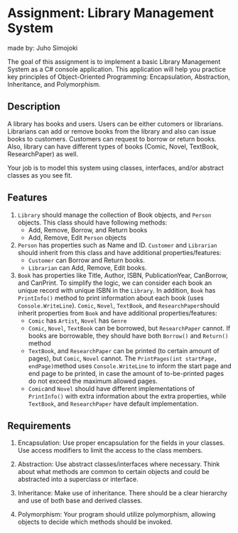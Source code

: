 # Assignment: Library Management System
made by: Juho Simojoki

The goal of this assignment is to implement a basic Library Management System as a C# console application. This application will help you practice key principles of Object-Oriented Programming: Encapsulation, Abstraction, Inheritance, and Polymorphism.

## Description

A library has books and users. Users can be either cutomers or librarians. Librarians can add or remove books from the library and also can issue books to customers. Customers can request to borrow or return books. Also, library can have different types of books (Comic, Novel, TextBook, ResearchPaper) as well.

Your job is to model this system using classes, interfaces, and/or abstract classes as you see fit.

## Features

1. `Library` should manage the collection of Book objects, and `Person` objects. This class should have following methods:
   - Add, Remove, Borrow, and Return books
   - Add, Remove, Edit `Person` objects
2. `Person` has properties such as Name and ID. `Customer` and `Librarian` should inherit from this class and have additional properties/features:
   - `Customer` can Borrow and Return books.
   - `Librarian` can Add, Remove, Edit books.
3. `Book` has properties like Title, Author, ISBN, PublicationYear, CanBorrow, and CanPrint. To simplify the logic, we can consider each book an unique record with unique ISBN in the `Library`. In addition, `Book` has `PrintInfo()` method to print information about each book (uses `Console.WriteLine`). `Comic`, `Novel`, `TextBook`, and `ResearchPaper`should inherit properties from `Book` and have additional properties/features:
   - `Comic` has `Artist`, `Novel` has `Genre`
   - `Comic`, `Novel`, `TextBook` can be borrowed, but `ResearchPaper` cannot. If books are borrowable, they should have both `Borrow()` and `Return()` method
   - `TextBook`, and `ResearchPaper` can be printed (to certain amount of pages), but `Comic`, `Novel` cannot. The `PrintPages(int startPage, endPage)`method uses `Console.WriteLine` to inform the start page and end page to be printed, in case the amount of to-be-printed pages do not exceed the maximum allowed pages.
   - `Comic`and `Novel` should have different implementations of `PrintInfo()` with extra information about the extra properties, while `TextBook`, and `ResearchPaper` have default implementation.

## Requirements

1. Encapsulation: Use proper encapsulation for the fields in your classes. Use access modifiers to limit the access to the class members.

2. Abstraction: Use abstract classes/interfaces where necessary. Think about what methods are common to certain objects and could be abstracted into a superclass or interface.

3. Inheritance: Make use of inheritance. There should be a clear hierarchy and use of both base and derived classes.

4. Polymorphism: Your program should utilize polymorphism, allowing objects to decide which methods should be invoked.
